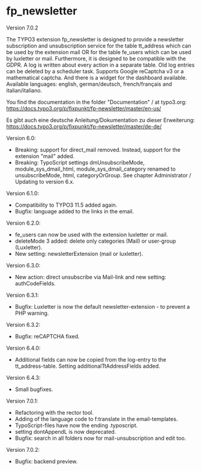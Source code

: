 # fp_newsletter

Version 7.0.2

The TYPO3 extension fp_newsletter is designed to provide a newsletter subscription and unsubscription service for the 
table tt_address which can be used by the extension mail OR for the table fe_users which can be used by luxletter or mail. 
Furthermore, it is designed to be compatible with the GDPR. A log is written about every action in a separate table.
Old log entries can be deleted by a scheduler task.
Supports Google reCaptcha v3 or a mathematical captcha.
And there is a widget for the dashboard available.
Available languages: english, german/deutsch, french/français and italian/italiano.

You find the documentation in the folder "Documentation" / at typo3.org:
https://docs.typo3.org/p/fixpunkt/fp-newsletter/master/en-us/

Es gibt auch eine deutsche Anleitung/Dokumentation zu dieser Erweiterung:
https://docs.typo3.org/p/fixpunkt/fp-newsletter/master/de-de/


Version 6.0:
- Breaking: support for direct_mail removed. Instead, support for the extension "mail" added.
- Breaking: TypoScript settings dmUnsubscribeMode, module_sys_dmail_html, module_sys_dmail_category renamed to
  unsubscribeMode, html, categoryOrGroup. See chapter Administrator / Updating to version 6.x.

Version 6.1.0:
- Compatibility to TYPO3 11.5 added again.
- Bugfix: language added to the links in the email.

Version 6.2.0:
- fe_users can now be used with the extension luxletter or mail.
- deleteMode 3 added: delete only categories (Mail) or user-group (Luxletter).
- New setting: newsletterExtension (mail or luxletter).

Version 6.3.0:
- New action: direct unsubscribe via Mail-link and new setting: authCodeFields.

Version 6.3.1:
- Bugfix: Luxletter is now the default newsletter-extension - to prevent a PHP warning.

Version 6.3.2:
- Bugfix: reCAPTCHA fixed.

Version 6.4.0:
- Additional fields can now be copied from the log-entry to the tt_address-table. Setting additionalTtAddressFields added.

Version 6.4.3:
- Small bugfixes.

Version 7.0.1:
- Refactoring with the rector tool.
- Adding of the language code to f:translate in the email-templates.
- TypoScript-files have now the ending .typoscript.
- setting dontAppendL is now deprecated.
- Bugfix: search in all folders now for mail-unsubscription and edit too.

Version 7.0.2:
- Bugfix: backend preview.